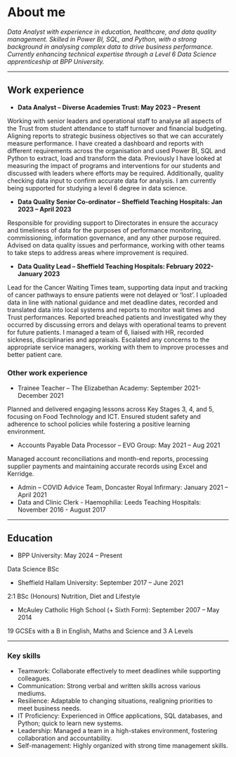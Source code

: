 # About me
*Data Analyst with experience in education, healthcare, and data quality management. Skilled in Power BI, SQL, and Python, with a strong background in analysing complex data to drive business performance. Currently enhancing technical expertise through a Level 6 Data Science apprenticeship at BPP University.*

---
## Work experience
-	**Data Analyst – Diverse Academies Trust: May 2023 – Present**
  
Working with senior leaders and operational staff to analyse all aspects of the Trust from student attendance to staff turnover and financial budgeting. Aligning reports to strategic business objectives so that we can accurately measure performance. I have created a dashboard and reports with different requirements across the organisation and used Power BI, SQL and Python to extract, load and transform the data. Previously I have looked at measuring the impact of programs and interventions for our students and discussed with leaders where efforts may be required. Additionally, quality checking data input to confirm accurate data for analysis. I am currently being supported for studying a level 6 degree in data science.
- **Data Quality Senior Co-ordinator – Sheffield Teaching Hospitals: Jan 2023 – April 2023**
  
Responsible for providing support to Directorates in ensure the accuracy and timeliness of data for the purposes of performance monitoring, commissioning, information governance, and any other purpose required. Advised on data quality issues and performance, working with other teams to take steps to address areas where improvement is required. 
- **Data Quality Lead – Sheffield Teaching Hospitals: February 2022-January 2023**
  
Lead for the Cancer Waiting Times team, supporting data input and tracking of cancer pathways to ensure patients were not delayed or ‘lost’. I uploaded data in line with national guidance and met deadline dates, recorded and translated data into local systems and reports to monitor wait times and Trust performances. Reported breached patients and investigated why they occurred by discussing errors and delays with operational teams to prevent for future patients. I managed a team of 6, liaised with HR, recorded sickness, disciplinaries and appraisals. Escalated any concerns to the appropriate service managers, working with them to improve processes and better patient care.

### Other work experience 
- Trainee Teacher – The Elizabethan Academy: September 2021-December 2021
  
Planned and delivered engaging lessons across Key Stages 3, 4, and 5, focusing on Food Technology and ICT. Ensured student safety and adherence to school policies while fostering a positive learning environment.
- Accounts Payable Data Processor – EVO Group: May 2021 – Aug 2021
  
Managed account reconciliations and month-end reports, processing supplier payments and maintaining accurate records using Excel and Kerridge.
- Admin – COVID Advice Team, Doncaster Royal Infirmary:  January 2021 – April 2021
- Data and Clinic Clerk - Haemophilia: Leeds Teaching Hospitals: November 2016 - August 2017

---
## Education
- BPP University: May 2024 – Present
  
Data Science BSc 
- Sheffield Hallam University: September 2017 – June 2021
  
2:1 BSc (Honours) Nutrition, Diet and Lifestyle 
- McAuley Catholic High School (+ Sixth Form): September 2007 – May 2014
  
19 GCSEs with a B in English, Maths and Science and 3 A Levels 

---
### Key skills
- Teamwork: Collaborate effectively to meet deadlines while supporting colleagues.
- Communication: Strong verbal and written skills across various mediums.
- Resilience: Adaptable to changing situations, realigning priorities to meet business needs.
- IT Proficiency: Experienced in Office applications, SQL databases, and Python; quick to learn new systems.
- Leadership: Managed a team in a high-stakes environment, fostering collaboration and accountability.
- Self-management: Highly organized with strong time management skills.


